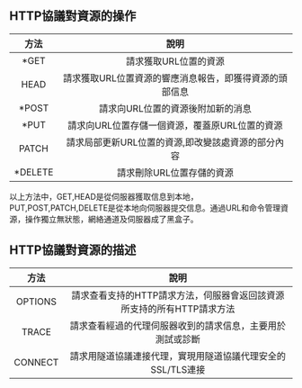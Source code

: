 ## HTTP協議對資源的操作

|     方法     |             說明              |
|:----------:|:---------------------------:|
|   *GET	    |        請求獲取URL位置的資源         |
|   HEAD	    |請求獲取URL位置資源的響應消息報告，即獲得資源的頭部信息|
|   *POST	   |     請求向URL位置的資源後附加新的消息      |
|   *PUT	    | 請求向URL位置存儲一個資源，覆蓋原URL位置的資源  |
|   PATCH	   | 請求局部更新URL位置的資源,即改變該處資源的部分內容 |
| *DELETE	   |       請求刪除URL位置存儲的資源        |

以上方法中，GET,HEAD是從伺服器獲取信息到本地，PUT,POST,PATCH,DELETE是從本地向伺服器提交信息。通過URL和命令管理資源，操作獨立無狀態，網絡通道及伺服器成了黑盒子。

## HTTP協議對資源的描述

|     方法     |             說明              |
|:----------:|:---------------------------:|
|   OPTIONS	|   請求查看支持的HTTP請求方法，伺服器會返回該資源所支持的所有HTTP請求方法 |
|   TRACE	   |   請求查看經過的代理伺服器收到的請求信息，主要用於測試或診斷 |
|   CONNECT	|   請求用隧道協議連接代理，實現用隧道協議代理安全的SSL/TLS連接 |